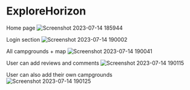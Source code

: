 # ExploreHorizon

Home page
![Screenshot 2023-07-14 185944](https://github.com/HarleenKaur4733/ExploreHorizon/assets/130078136/5306ebd2-7207-4906-8a08-d411f94aa797)

Login section 
![Screenshot 2023-07-14 190002](https://github.com/HarleenKaur4733/ExploreHorizon/assets/130078136/d10e591f-8068-4345-8caa-0d9a2437c216)

All campgrounds + map 
![Screenshot 2023-07-14 190041](https://github.com/HarleenKaur4733/ExploreHorizon/assets/130078136/d5c47d3b-9990-4f8e-be06-e5ca2cd7fd2b)

User can add reviews and comments 
![Screenshot 2023-07-14 190115](https://github.com/HarleenKaur4733/ExploreHorizon/assets/130078136/2f1c1341-a5e7-447d-9079-c002531e13ff)

User can also add their own campgrounds
![Screenshot 2023-07-14 190125](https://github.com/HarleenKaur4733/ExploreHorizon/assets/130078136/5d720375-3fc1-4a38-8cf0-de8521091dfe)

